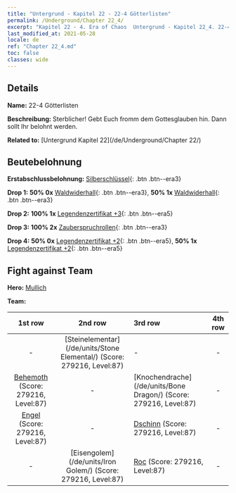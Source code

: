 ```yaml
---
title: "Untergrund - Kapitel 22 - 22-4 Götterlisten"
permalink: /Underground/Chapter 22_4/
excerpt: "Kapitel 22 - 4. Era of Chaos  Untergrund - Kapitel 22_4. 22-4 Götterlisten"
last_modified_at: 2021-05-28
locale: de
ref: "Chapter 22_4.md"
toc: false
classes: wide
---
```


## Details

 **Name:** 22-4 Götterlisten

 **Beschreibung:** Sterblicher! Gebt Euch fromm dem Gottesglauben hin. Dann sollt Ihr belohnt werden.

 **Related to:** [Untergrund Kapitel 22](/de/Underground/Chapter 22/)

## Beutebelohnung

 **Erstabschlussbelohnung:** [Silberschlüssel](/ItemsDE/con_693/){: .btn .btn--era3}

 **Drop 1:** **50% 0x** [Waldwiderhall](/ItemsDE/her_465/){: .btn .btn--era3}, **50% 1x** [Waldwiderhall](/ItemsDE/her_465/){: .btn .btn--era3}

 **Drop 2:** **100% 1x** [Legendenzertifikat +3](/ItemsDE/mat_88/){: .btn .btn--era5}

 **Drop 3:** **100% 2x** [Zauberspruchrollen](/ItemsDE/con_694/){: .btn .btn--era3}

 **Drop 4:** **50% 0x** [Legendenzertifikat +2](/ItemsDE/mat_81/){: .btn .btn--era5}, **50% 1x** [Legendenzertifikat +2](/ItemsDE/mat_81/){: .btn .btn--era5}


## Fight against Team
 **Hero:** [Mullich](/de/heroes/Mullich/)

 **Team:**


  | 1st row | 2nd row | 3rd row | 4th row |
  |:----:|:----:|:----|:----:|
  | - | [Steinelementar](/de/units/Stone Elemental/) (Score: 279216, Level:87)  | - | - |
  | [Behemoth](/de/units/Behemoth/) (Score: 279216, Level:87)  | - | [Knochendrache](/de/units/Bone Dragon/) (Score: 279216, Level:87)  | - |
  | [Engel](/de/units/Angel/) (Score: 279216, Level:87)  | - | [Dschinn](/de/units/Genie/) (Score: 279216, Level:87)  | - |
  | - | [Eisengolem](/de/units/Iron Golem/) (Score: 279216, Level:87)  | [Roc](/de/units/Roc/) (Score: 279216, Level:87)  | - |


